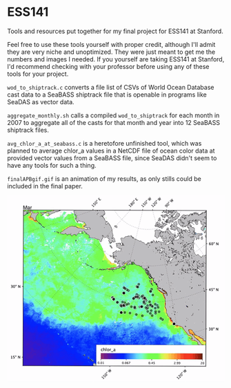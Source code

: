 # ESS141
Tools and resources put together for my final project for ESS141 at Stanford.

Feel free to use these tools yourself with proper credit, although I'll admit they are very niche and unoptimized. They were just meant to get me the numbers and images I needed. If you yourself are taking ESS141 at Stanford, I'd recommend checking with your professor before using any of these tools for your project.

`wod_to_shiptrack.c` converts a file list of CSVs of World Ocean Database cast data to a SeaBASS shiptrack file that is openable in programs like SeaDAS as vector data.

`aggregate_monthly.sh` calls a compiled `wod_to_shiptrack` for each month in 2007 to aggregate all of the casts for that month and year into 12 SeaBASS shiptrack files.

`avg_chlor_a_at_seabass.c` is a heretofore unfinished tool, which was planned to average chlor_a values in a NetCDF file of ocean color data at provided vector values from a SeaBASS file, since SeaDAS didn't seem to have any tools for such a thing.

`finalAPBgif.gif` is an animation of my results, as only stills could be included in the final paper.

![finalAPBgif](finalAPBgif.gif)
